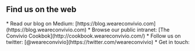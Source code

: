 <h2 class="footer-heading">Find us on the web</h2>
* Read our blog on Medium: [https://blog.weareconvivio.com](https://blog.weareconvivio.com)
* Browse our public intranet: [The Convivio Cookbok](http://cookbook.weareconvivio.com/)
* Follow us on twitter: [@weareconvivio](https://twitter.com/weareconvivio)
* Get in touch: <hello@weareconvivio.com>
